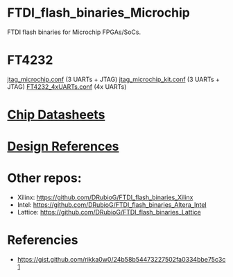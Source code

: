 # FTDI_flash_binaries_Microchip
 FTDI flash binaries for Microchip FPGAs/SoCs.

# FT4232
[jtag_microchip.conf](./binaries/ft4232/jtag_microchip.conf) (3 UARTs + JTAG)
[jtag_microchip_kit.conf](./binaries/ft4232/jtag_microchip_kit.conf) (3 UARTs + JTAG)
[FT4232_4xUARTs.conf](./binaries/ft4232/FT4232_4xUARTs.conf) (4x UARTs)

# [Chip Datasheets](./datasheet/)

# [Design References](/design_references/)

# Other repos:
- Xilinx: https://github.com/DRubioG/FTDI_flash_binaries_Xilinx
- Intel: https://github.com/DRubioG/FTDI_flash_binaries_Altera_Intel
- Lattice: https://github.com/DRubioG/FTDI_flash_binaries_Lattice


# Referencies
- https://gist.github.com/rikka0w0/24b58b54473227502fa0334bbe75c3c1